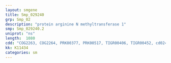 ```yaml
---
layout: smgene
title: Smp_029240
grp: Smp_02
description: "protein arginine N methyltransferase 1"
smp: Smp_029240.2
uniprot: "ns"
length:  1080
cdd: "COG2263, COG2264, PRK00377, PRK00517, TIGR00406, TIGR00452, cd02440, cl17173, pfam06325, pfam12847"
kk: K11434
categories: sm
---
```

